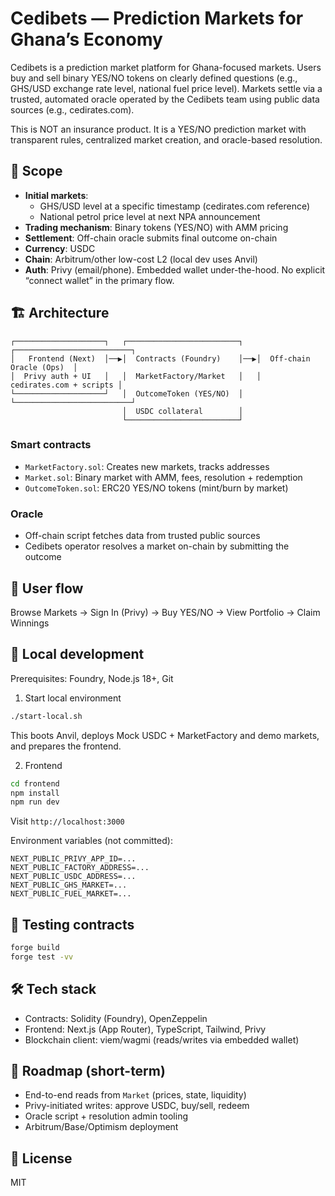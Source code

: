 # Cedibets — Prediction Markets for Ghana’s Economy

Cedibets is a prediction market platform for Ghana-focused markets. Users buy and sell binary YES/NO tokens on clearly defined questions (e.g., GHS/USD exchange rate level, national fuel price level). Markets settle via a trusted, automated oracle operated by the Cedibets team using public data sources (e.g., cedirates.com).

This is NOT an insurance product. It is a YES/NO prediction market with transparent rules, centralized market creation, and oracle-based resolution.

## 🎯 Scope

- **Initial markets**:
  - GHS/USD level at a specific timestamp (cedirates.com reference)
  - National petrol price level at next NPA announcement
- **Trading mechanism**: Binary tokens (YES/NO) with AMM pricing
- **Settlement**: Off-chain oracle submits final outcome on-chain
- **Currency**: USDC
- **Chain**: Arbitrum/other low-cost L2 (local dev uses Anvil)
- **Auth**: Privy (email/phone). Embedded wallet under-the-hood. No explicit “connect wallet” in the primary flow.

## 🏗️ Architecture

```
┌────────────────────┐   ┌─────────────────────────┐   ┌──────────────────────────┐
│   Frontend (Next)  │──▶│  Contracts (Foundry)    │──▶│  Off-chain Oracle (Ops)  │
│  Privy auth + UI   │   │  MarketFactory/Market   │   │  cedirates.com + scripts │
└────────────────────┘   │  OutcomeToken (YES/NO)  │   └──────────────────────────┘
                         │  USDC collateral        │
                         └─────────────────────────┘
```

### Smart contracts
- `MarketFactory.sol`: Creates new markets, tracks addresses
- `Market.sol`: Binary market with AMM, fees, resolution + redemption
- `OutcomeToken.sol`: ERC20 YES/NO tokens (mint/burn by market)

### Oracle
- Off-chain script fetches data from trusted public sources
- Cedibets operator resolves a market on-chain by submitting the outcome

## 🧭 User flow

Browse Markets → Sign In (Privy) → Buy YES/NO → View Portfolio → Claim Winnings

## 🚀 Local development

Prerequisites: Foundry, Node.js 18+, Git

1) Start local environment
```bash
./start-local.sh
```
This boots Anvil, deploys Mock USDC + MarketFactory and demo markets, and prepares the frontend.

2) Frontend
```bash
cd frontend
npm install
npm run dev
```
Visit `http://localhost:3000`

Environment variables (not committed):
```env
NEXT_PUBLIC_PRIVY_APP_ID=...
NEXT_PUBLIC_FACTORY_ADDRESS=...
NEXT_PUBLIC_USDC_ADDRESS=...
NEXT_PUBLIC_GHS_MARKET=...
NEXT_PUBLIC_FUEL_MARKET=...
```

## 🧪 Testing contracts
```bash
forge build
forge test -vv
```

## 🛠️ Tech stack
- Contracts: Solidity (Foundry), OpenZeppelin
- Frontend: Next.js (App Router), TypeScript, Tailwind, Privy
- Blockchain client: viem/wagmi (reads/writes via embedded wallet)

## 🔮 Roadmap (short-term)
- End-to-end reads from `Market` (prices, state, liquidity)
- Privy-initiated writes: approve USDC, buy/sell, redeem
- Oracle script + resolution admin tooling
- Arbitrum/Base/Optimism deployment

## 📄 License
MIT